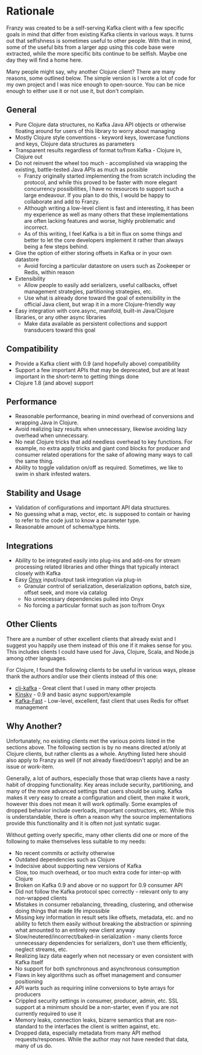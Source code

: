 # Rationale

Franzy was created to be a self-serving Kafka client with a few specific goals in mind that differ from existing Kafka clients in various ways. It turns out that selfishness is sometimes useful to other people. With that in mind, some of the useful bits from a larger app using this code base were extracted, while the more specific bits continue to be selfish. Maybe one day they will find a home here.

Many people might say, why another Clojure client? There are many reasons, some outlined below. The simple version is I wrote a lot of code for my own project and I was nice enough to open-source. You can be nice enough to either use it or not use it, but don't complain.

## General

* Pure Clojure data structures, no Kafka Java API objects or otherwise floating around for users of this library to worry about managing
* Mostly Clojure style conventions - keyword keys, lowercase functions and keys, Clojure data structures as parameters
* Transparent results regardless of format to/from Kafka - Clojure in, Clojure out
* Do not reinvent the wheel too much - accomplished via wrapping the existing, battle-tested Java APIs as much as possible
     * Franzy originally started implementing the from scratch including the protocol, and while this proved to be faster with more elegant concurrency possibilities, I have no resources to support such a large endeavour. If you plan to do this, I would be happy to collaborate and add to Franzy.
     * Although writing a low-level client is fast and interesting, it has been my experience as well as many others that these implementations are often lacking features and worse, highly problematic and incorrect.
     * As of this writing, I feel Kafka is a bit in flux on some things and better to let the core developers implement it rather than always being a few steps behind.
* Give the option of either storing offsets in Kafka or in your own datastore
     * Avoid forcing a particular datastore on users such as Zookeeper or Redis, within reason
* Extensibility
     * Allow people to easily add serializers, useful callbacks, offset management strategies, partitioning strategies, etc.
     * Use what is already done toward the goal of extensibility in the official Java client, but wrap it in a more Clojure-friendly way
* Easy integration with core.async, manifold, built-in Java/Clojure libraries, or any other async libraries
     * Make data available as persistent collections and support transducers toward this goal

## Compatibility

* Provide a Kafka client with 0.9 (and hopefully above) compatibility
* Support a few important APIs that may be deprecated, but are at least important in the short-term to getting things done
* Clojure 1.8 (and above) support

## Performance

* Reasonable performance, bearing in mind overhead of conversions and wrapping Java in Clojure.
* Avoid realizing lazy results when unnecessary, likewise avoiding lazy overhead when unnecessary.
* No neat Clojure tricks that add needless overhead to key functions. For example, no extra apply tricks and giant cond blocks for producer and consumer related operations for the sake of allowing many ways to call the same thing.
* Ability to toggle validation on/off as required. Sometimes, we like to swim in shark infested waters.

## Stability and Usage

* Validation of configurations and important API data structures.
* No guessing what a map, vector, etc. is supposed to contain or having to refer to the code just to know a parameter type.
* Reasonable amount of schema/type hints.

## Integrations

* Ability to be integrated easily into plug-ins and add-ons for stream processing related libraries and other things that typically interact closely with Kafka
* Easy [Onyx](https://github.com/onyx-platform/onyx) input/output task integration via plug-in
     * Granular control of serialization, deserialization options, batch size, offset seek, and more via catalog
     * No unnecessary dependencies pulled into Onyx
     * No forcing a particular format such as json to/from Onyx

## Other Clients

There are a number of other excellent clients that already exist and I suggest you happily use them instead of this one if it makes sense for you. This includes clients I could have used for Java, Clojure, Scala, and Node.js among other languages.

For Clojure, I found the following clients to be useful in various ways, please thank the authors and/or use their clients instead of this one:

* [clj-kafka](https://github.com/pingles/clj-kafka) - Great client that I used in many other projects
* [Kinsky](https://github.com/pyr/kinsky) - 0.9 and basic async support/example
* [Kafka-Fast](https://github.com/gerritjvv/kafka-fast) - Low-level, excellent, fast client that uses Redis for offset management

## Why Another?

Unfortunately, no existing clients met the various points listed in the sections above. The following section is by no means directed at/only at Clojure clients, but rather clients as a whole. Anything listed here should also apply to Franzy as well (if not already fixed/doesn't apply) and be an issue or work-item.

Generally, a lot of authors, especially those that wrap clients have a nasty habit of dropping functionality. Key areas include security, partitioning, and many of the more advanced settings that users should be using. Kafka makes it very easy to create a configuration and client, then make it work, however this does not mean it will work optimally. Some examples of dropped behavior include overloads, important constructors, etc. While this is understandable, there is often a reason why the source implementations provide this functionality and it is often not just syntatic sugar.

Without getting overly specific, many other clients did one or more of the following to make themselves less suitable to my needs:

* No recent commits or activity otherwise
* Outdated dependencies such as Clojure
* Indecisive about supporting new versions of Kafka
* Slow, too much overhead, or too much extra code for inter-op with Clojure
* Broken on Kafka 0.9 and above or no support for 0.9 consumer API
* Did not follow the Kafka protocol spec correctly - relevant only to any non-wrapped clients
* Mistakes in consumer rebalancing, threading, clustering, and otherwise doing things that made life impossible
* Missing key information in result sets like offsets, metadata, etc. and no ability to fetch them easily without breaking the abstraction or spinning what amounted to an entirely new client anyway
* Slow/neutered/incorrect/baked-in serialization - many clients force unnecessary dependencies for serializers, don't use them efficiently, neglect streams, etc.
* Realizing lazy data eagerly when not necessary or even consistent with Kafka itself
* No support for both synchronous and asynchronous consumption
* Flaws in key algorithms such as offset management and consumer positioning
* API warts such as requiring inline conversions to byte arrays for producers
* Crippled security settings in consumer, producer, admin, etc. SSL support at a minimum should be a non-starter, even if you are not currently required to use it
* Memory leaks, connection leaks, bizarre semantics that are non-standard to the interfaces the client is written against, etc.
* Dropped data, especially metadata from many API method requests/responses. While the author may not have needed that data, many of us do.
